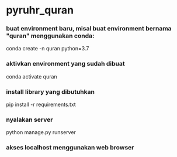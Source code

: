 # pyruhr_quran

### buat environment baru, misal buat environment bernama "quran" menggunakan conda:

conda create -n quran python=3.7

### aktivkan environment yang sudah dibuat

conda activate quran

### install library yang dibutuhkan

pip install -r requirements.txt

### nyalakan server

python manage.py runserver

### akses localhost menggunakan web browser
